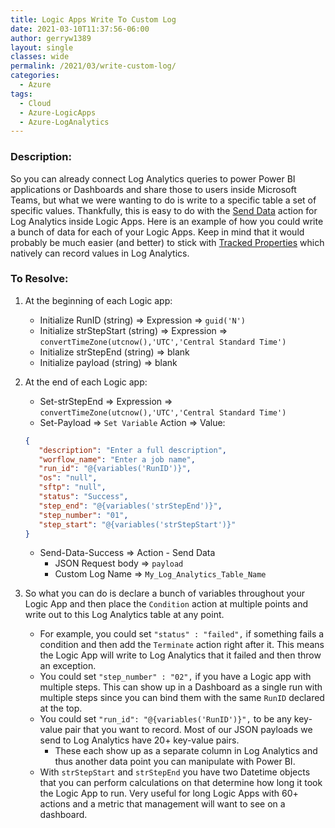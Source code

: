 ```yaml
---
title: Logic Apps Write To Custom Log
date: 2021-03-10T11:37:56-06:00
author: gerryw1389
layout: single
classes: wide
permalink: /2021/03/write-custom-log/
categories:
  - Azure
tags:
  - Cloud
  - Azure-LogicApps
  - Azure-LogAnalytics
---
```

<!--more-->

### Description:

So you can already connect Log Analytics queries to power Power BI applications or Dashboards and share those to users inside Microsoft Teams, but what we were wanting to do is write to a specific table a set of specific values. Thankfully, this is easy to do with the [Send Data](https://docs.microsoft.com/en-us/connectors/azureloganalyticsdatacollector/#send-data) action for Log Analytics inside Logic Apps. Here is an example of how you could write a bunch of data for each of your Logic Apps. Keep in mind that it would probably be much easier (and better) to stick with [Tracked Properties](https://automationadmin.com/2020/09/get-tracked-properties) which natively can record values in Log Analytics.

### To Resolve:

1. At the beginning of each Logic app:

   - Initialize RunID (string) => Expression => `guid('N')`
   - Initialize strStepStart (string) => Expression => `convertTimeZone(utcnow(),'UTC','Central Standard Time')`
   - Initialize strStepEnd (string) => blank
   - Initialize payload (string) => blank

2. At the end of each Logic app:

   - Set-strStepEnd => Expression => `convertTimeZone(utcnow(),'UTC','Central Standard Time')`
   - Set-Payload => `Set Variable` Action => Value:

   ```json
   {
      "description": "Enter a full description",
      "worflow_name": "Enter a job name",
      "run_id": "@{variables('RunID')}",
      "os": "null",
      "sftp": "null",
      "status": "Success",
      "step_end": "@{variables('strStepEnd')}",
      "step_number": "01",
      "step_start": "@{variables('strStepStart')}"
   }
   ```

   - Send-Data-Success => Action - Send Data
     - JSON Request body => `payload`
     - Custom Log Name => `My_Log_Analytics_Table_Name`

3. So what you can do is declare a bunch of variables throughout your Logic App and then place the `Condition` action at multiple points and write out to this Log Analytics table at any point.

   - For example, you could set `"status" : "failed",` if something fails a condition and then add the `Terminate` action right after it. This means the Logic App will write to Log Analytics that it failed and then throw an exception.
   - You could set `"step_number" : "02",` if you have a Logic app with multiple steps. This can show up in a Dashboard as a single run with multiple steps since you can bind them with the same `RunID` declared at the top.
   - You could  set `"run_id": "@{variables('RunID')}",` to be any key-value pair that you want to record. Most of our JSON payloads we send to Log Analytics have 20+ key-value pairs.
     - These each show up as a separate column in Log Analytics and thus another data point you can manipulate with Power BI.
   - With `strStepStart` and `strStepEnd` you have two Datetime objects that you can perform calculations on that determine how long it took the Logic App to run. Very useful for long Logic Apps with 60+ actions and a metric that management will want to see on a dashboard.
